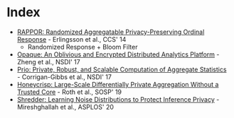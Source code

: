 # Index

* [RAPPOR: Randomized Aggregatable Privacy-Preserving Ordinal Response](https://static.googleusercontent.com/media/research.google.com/en//pubs/archive/42852.pdf) - Erlingsson et al., CCS' 14
  * Randomized Response + Bloom Filter
* [Opaque: An Oblivious and Encrypted Distributed Analytics Platform](https://people.eecs.berkeley.edu/~wzheng/opaque.pdf) - Zheng et al., NSDI' 17
* [Prio: Private, Robust, and Scalable Computation of Aggregate Statistics](https://www.usenix.org/system/files/conference/nsdi17/nsdi17-corrigan-gibbs.pdf) - Corrigan-Gibbs et al., NSDI' 17
* [Honeycrisp: Large-Scale Differentially Private Aggregation Without a Trusted Core](https://www.cis.upenn.edu/~ahae/papers/honeycrisp-sosp2019.pdf) - Roth et al., SOSP' 19
* [Shredder: Learning Noise Distributions to Protect Inference Privacy](https://dl.acm.org/doi/pdf/10.1145/3373376.3378522) - Mireshghallah et al., ASPLOS' 20





